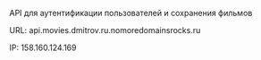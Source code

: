 API для аутентификации пользователей и сохранения фильмов

URL: api.movies.dmitrov.ru.nomoredomainsrocks.ru

IP: 158.160.124.169

